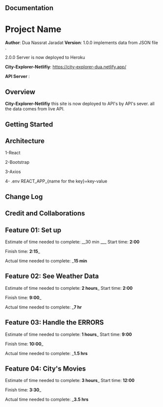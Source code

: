 
## Documentation 

# Project Name

**Author**: Dua Nassrat Jaradat
**Version**: 1.0.0 implements data from JSON file .

2.0.0 Server is now deployed to Heroku 

**City-Explorer-Netlifiy**: https://city-explorer-dua.netlify.app/

**API Server** : 

## Overview
**City-Explorer-Netlifiy** this site is now deployed to API's by API's sever. 
all the data comes from live API.


## Getting Started

## Architecture

1-React

2-Bootstrap

3-Axios

4- .env 
REACT_APP_{name for the key}=key-value



## Change Log


## Credit and Collaborations

## Feature 01: Set up 

Estimate of time needed to complete: __30 min ___
Start time: __2:00__

Finish time: __2:15___

Actual time needed to complete: ___15 min__


## Feature 02: See Weather Data

Estimate of time needed to complete: __2 hours___
Start time: __2:00__

Finish time: __9:00___

Actual time needed to complete: ___7 hr__

## Feature 03: Handle the ERRORS 

Estimate of time needed to complete: __1 hours___
Start time: __9:00__

Finish time: __10:00___

Actual time needed to complete: ___1.5 hrs__

## Feature 04: City's Movies 

Estimate of time needed to complete: __3 hours___
Start time: __12:00__

Finish time: __3:30___

Actual time needed to complete: ___3.5 hrs__






